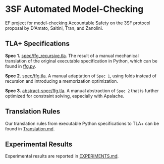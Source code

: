 # 3SF Automated Model-Checking

EF project for model-checking Accountable Safety on the 3SF protocol proposal by D'Amato, Saltini, Tran, and Zanolini.

## TLA+ Specifications

**Spec 1.** [spec/ffg_recursive.tla][]. The result of a manual mechanical translation of the original executable specification in Python, which can be found in [ffg.py].

**Spec 2.** [spec/ffg.tla][]. A manual adaptation of `Spec 1`, using folds instead of recursion and introducing a memorization optimization.

**Spec 3.** [abstract-spec/ffg.tla][]. A manual abstraction of `Spec 2` that is further optimized for constraint solving, especially with Apalache.

## Translation Rules

Our translation rules from executable Python specifications to TLA+ can be found in [Translation.md].

## Experimental Results

Experimental results are reported in [EXPERIMENTS.md].

[spec/ffg]: ./spec/ffg.tla
[spec/MC_ffg]: ./spec/MC_ffg.tla
[abstract-spec/MC_ffg]: ./abstract-spec/MC_ffg.tla
[abstract-spec/ffg]: ./abstract-spec/ffg.tla
[ffg.py]: ./ssf/high_level/common/ffg.py
[spec/ffg_recursive.tla]: ./spec/ffg-recursive.tla
[spec/ffg.tla]: ./spec/ffg.tla
[abstract-spec/ffg.tla]: ./abstract-spec/ffg.tla
[spec/MC_ffg.tla]: ./spec/MC_ffg.tla
[spec/MC_ffg_examples.tla]: ./spec/MC_ffg_examples.tla
[abstract-spec/MC_ffg.tla]: ./abstract-spec/MC_ffg.tla
[Translation.md]: ./Translation.md
[EXPERIMENTS.md]: ./EXPERIMENTS.md
